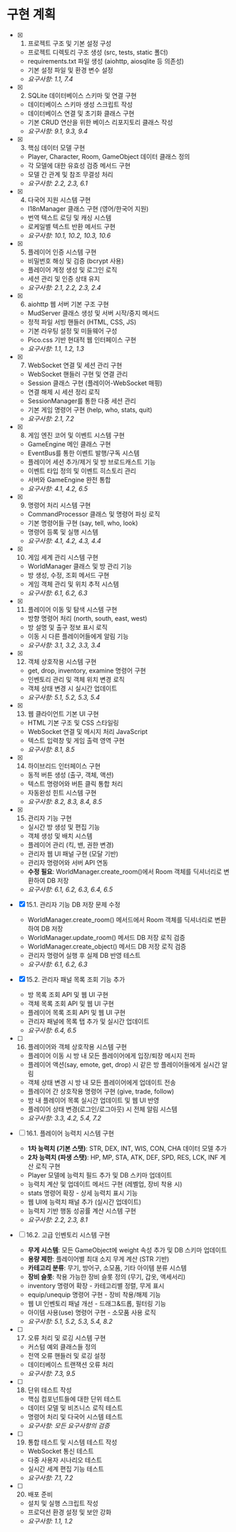 # 구현 계획

- [x] 1. 프로젝트 구조 및 기본 설정 구성

  - 프로젝트 디렉토리 구조 생성 (src, tests, static 폴더)
  - requirements.txt 파일 생성 (aiohttp, aiosqlite 등 의존성)
  - 기본 설정 파일 및 환경 변수 설정
  - _요구사항: 1.1, 7.4_

- [x] 2. SQLite 데이터베이스 스키마 및 연결 구현

  - 데이터베이스 스키마 생성 스크립트 작성
  - 데이터베이스 연결 및 초기화 클래스 구현
  - 기본 CRUD 연산을 위한 베이스 리포지토리 클래스 작성
  - _요구사항: 9.1, 9.3, 9.4_

- [x] 3. 핵심 데이터 모델 구현

  - Player, Character, Room, GameObject 데이터 클래스 정의
  - 각 모델에 대한 유효성 검증 메서드 구현
  - 모델 간 관계 및 참조 무결성 처리
  - _요구사항: 2.2, 2.3, 6.1_

- [x] 4. 다국어 지원 시스템 구현

  - I18nManager 클래스 구현 (영어/한국어 지원)
  - 번역 텍스트 로딩 및 캐싱 시스템
  - 로케일별 텍스트 반환 메서드 구현
  - _요구사항: 10.1, 10.2, 10.3, 10.6_

- [x] 5. 플레이어 인증 시스템 구현

  - 비밀번호 해싱 및 검증 (bcrypt 사용)
  - 플레이어 계정 생성 및 로그인 로직
  - 세션 관리 및 인증 상태 유지
  - _요구사항: 2.1, 2.2, 2.3, 2.4_

- [x] 6. aiohttp 웹 서버 기본 구조 구현

  - MudServer 클래스 생성 및 서버 시작/중지 메서드
  - 정적 파일 서빙 핸들러 (HTML, CSS, JS)
  - 기본 라우팅 설정 및 미들웨어 구성
  - Pico.css 기반 현대적 웹 인터페이스 구현
  - _요구사항: 1.1, 1.2, 1.3_

- [x] 7. WebSocket 연결 및 세션 관리 구현

  - WebSocket 핸들러 구현 및 연결 관리
  - Session 클래스 구현 (플레이어-WebSocket 매핑)
  - 연결 해제 시 세션 정리 로직
  - SessionManager를 통한 다중 세션 관리
  - 기본 게임 명령어 구현 (help, who, stats, quit)
  - _요구사항: 2.1, 7.2_

- [x] 8. 게임 엔진 코어 및 이벤트 시스템 구현

  - GameEngine 메인 클래스 구현
  - EventBus를 통한 이벤트 발행/구독 시스템
  - 플레이어 세션 추가/제거 및 방 브로드캐스트 기능
  - 이벤트 타입 정의 및 이벤트 히스토리 관리
  - 서버와 GameEngine 완전 통합
  - _요구사항: 4.1, 4.2, 6.5_

- [x] 9. 명령어 처리 시스템 구현

  - CommandProcessor 클래스 및 명령어 파싱 로직
  - 기본 명령어들 구현 (say, tell, who, look)
  - 명령어 등록 및 실행 시스템
  - _요구사항: 4.1, 4.2, 4.3, 4.4_

- [x] 10. 게임 세계 관리 시스템 구현

  - WorldManager 클래스 및 방 관리 기능
  - 방 생성, 수정, 조회 메서드 구현
  - 게임 객체 관리 및 위치 추적 시스템
  - _요구사항: 6.1, 6.2, 6.3_

- [x] 11. 플레이어 이동 및 탐색 시스템 구현

  - 방향 명령어 처리 (north, south, east, west)
  - 방 설명 및 출구 정보 표시 로직
  - 이동 시 다른 플레이어들에게 알림 기능
  - _요구사항: 3.1, 3.2, 3.3, 3.4_

- [x] 12. 객체 상호작용 시스템 구현

  - get, drop, inventory, examine 명령어 구현
  - 인벤토리 관리 및 객체 위치 변경 로직
  - 객체 상태 변경 시 실시간 업데이트
  - _요구사항: 5.1, 5.2, 5.3, 5.4_

- [x] 13. 웹 클라이언트 기본 UI 구현

  - HTML 기본 구조 및 CSS 스타일링
  - WebSocket 연결 및 메시지 처리 JavaScript
  - 텍스트 입력창 및 게임 출력 영역 구현
  - _요구사항: 8.1, 8.5_

- [x] 14. 하이브리드 인터페이스 구현

  - 동적 버튼 생성 (출구, 객체, 액션)
  - 텍스트 명령어와 버튼 클릭 통합 처리
  - 자동완성 힌트 시스템 구현
  - _요구사항: 8.2, 8.3, 8.4, 8.5_

- [x] 15. 관리자 기능 구현

  - 실시간 방 생성 및 편집 기능
  - 객체 생성 및 배치 시스템
  - 플레이어 관리 (킥, 밴, 권한 변경)
  - 관리자 웹 UI 패널 구현 (모달 기반)
  - 관리자 명령어와 서버 API 연동
  - **수정 필요**: WorldManager.create_room()에서 Room 객체를 딕셔너리로 변환하여 DB 저장
  - _요구사항: 6.1, 6.2, 6.3, 6.4, 6.5_

- [x] 15.1. 관리자 기능 DB 저장 문제 수정

  - WorldManager.create_room() 메서드에서 Room 객체를 딕셔너리로 변환하여 DB 저장
  - WorldManager.update_room() 메서드 DB 저장 로직 검증
  - WorldManager.create_object() 메서드 DB 저장 로직 검증
  - 관리자 명령어 실행 후 실제 DB 반영 테스트
  - _요구사항: 6.1, 6.2, 6.3_

- [x] 15.2. 관리자 패널 목록 조회 기능 추가

  - 방 목록 조회 API 및 웹 UI 구현
  - 객체 목록 조회 API 및 웹 UI 구현
  - 플레이어 목록 조회 API 및 웹 UI 구현
  - 관리자 패널에 목록 탭 추가 및 실시간 업데이트
  - _요구사항: 6.4, 6.5_

- [ ] 16. 플레이어와 객체 상호작용 시스템 구현

  - 플레이어 이동 시 방 내 모든 플레이어에게 입장/퇴장 메시지 전파
  - 플레이어 액션(say, emote, get, drop) 시 같은 방 플레이어들에게 실시간 알림
  - 객체 상태 변경 시 방 내 모든 플레이어에게 업데이트 전송
  - 플레이어 간 상호작용 명령어 구현 (give, trade, follow)
  - 방 내 플레이어 목록 실시간 업데이트 및 웹 UI 반영
  - 플레이어 상태 변경(로그인/로그아웃) 시 전체 알림 시스템
  - _요구사항: 3.3, 4.2, 5.4, 7.2_

- [ ] 16.1. 플레이어 능력치 시스템 구현

  - **1차 능력치 (기본 스탯)**: STR, DEX, INT, WIS, CON, CHA 데이터 모델 추가
  - **2차 능력치 (파생 스탯)**: HP, MP, STA, ATK, DEF, SPD, RES, LCK, INF 계산 로직 구현
  - Player 모델에 능력치 필드 추가 및 DB 스키마 업데이트
  - 능력치 계산 및 업데이트 메서드 구현 (레벨업, 장비 착용 시)
  - stats 명령어 확장 - 상세 능력치 표시 기능
  - 웹 UI에 능력치 패널 추가 (실시간 업데이트)
  - 능력치 기반 행동 성공률 계산 시스템 구현
  - _요구사항: 2.2, 2.3, 8.1_

- [ ] 16.2. 고급 인벤토리 시스템 구현

  - **무게 시스템**: 모든 GameObject에 weight 속성 추가 및 DB 스키마 업데이트
  - **용량 제한**: 플레이어별 최대 소지 무게 계산 (STR 기반)
  - **카테고리 분류**: 무기, 방어구, 소모품, 기타 아이템 분류 시스템
  - **장비 슬롯**: 착용 가능한 장비 슬롯 정의 (무기, 갑옷, 액세서리)
  - inventory 명령어 확장 - 카테고리별 정렬, 무게 표시
  - equip/unequip 명령어 구현 - 장비 착용/해제 기능
  - 웹 UI 인벤토리 패널 개선 - 드래그&드롭, 필터링 기능
  - 아이템 사용(use) 명령어 구현 - 소모품 사용 로직
  - _요구사항: 5.1, 5.2, 5.3, 5.4, 8.2_

- [ ] 17. 오류 처리 및 로깅 시스템 구현

  - 커스텀 예외 클래스들 정의
  - 전역 오류 핸들러 및 로깅 설정
  - 데이터베이스 트랜잭션 오류 처리
  - _요구사항: 7.3, 9.5_

- [ ] 18. 단위 테스트 작성

  - 핵심 컴포넌트들에 대한 단위 테스트
  - 데이터 모델 및 비즈니스 로직 테스트
  - 명령어 처리 및 다국어 시스템 테스트
  - _요구사항: 모든 요구사항의 검증_

- [ ] 19. 통합 테스트 및 시스템 테스트 작성

  - WebSocket 통신 테스트
  - 다중 사용자 시나리오 테스트
  - 실시간 세계 편집 기능 테스트
  - _요구사항: 7.1, 7.2_

- [ ] 20. 배포 준비
  - 설치 및 실행 스크립트 작성
  - 프로덕션 환경 설정 및 보안 강화
  - _요구사항: 1.1, 1.2_
